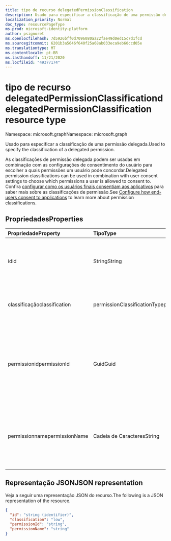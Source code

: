 ```yaml
---
title: tipo de recurso delegatedPermissionClassification
description: Usado para especificar a classificação de uma permissão delegada.
localization_priority: Normal
doc_type: resourcePageType
ms.prod: microsoft-identity-platform
author: psignoret
ms.openlocfilehash: 7d5926bff0d7096080aa22fae49d0ed15c7d1fcd
ms.sourcegitcommit: 6201b3a5646f640f25a68ab033eca9eb60ccd05e
ms.translationtype: MT
ms.contentlocale: pt-BR
ms.lasthandoff: 11/21/2020
ms.locfileid: "49377174"
---
```

# <a name="delegatedpermissionclassification-resource-type"></a><span data-ttu-id="c6e4d-103">tipo de recurso delegatedPermissionClassification</span><span class="sxs-lookup"><span data-stu-id="c6e4d-103">delegatedPermissionClassification resource type</span></span>

<span data-ttu-id="c6e4d-104">Namespace: microsoft.graph</span><span class="sxs-lookup"><span data-stu-id="c6e4d-104">Namespace: microsoft.graph</span></span>

<span data-ttu-id="c6e4d-105">Usado para especificar a classificação de uma permissão delegada.</span><span class="sxs-lookup"><span data-stu-id="c6e4d-105">Used to specify the classification of a delegated permission.</span></span>

<span data-ttu-id="c6e4d-106">As classificações de permissão delegada podem ser usadas em combinação com as configurações de consentimento do usuário para escolher a quais permissões um usuário pode concordar.</span><span class="sxs-lookup"><span data-stu-id="c6e4d-106">Delegated permission classifications can be used in combination with user consent settings to choose which permissions a user is allowed to consent to.</span></span> <span data-ttu-id="c6e4d-107">Confira [configurar como os usuários finais consentiam aos aplicativos](/azure/active-directory/manage-apps/configure-user-consent) para saber mais sobre as classificações de permissão.</span><span class="sxs-lookup"><span data-stu-id="c6e4d-107">See [Configure how end-users consent to applications](/azure/active-directory/manage-apps/configure-user-consent) to learn more about permission classifications.</span></span>

## <a name="properties"></a><span data-ttu-id="c6e4d-108">Propriedades</span><span class="sxs-lookup"><span data-stu-id="c6e4d-108">Properties</span></span>

| <span data-ttu-id="c6e4d-109">Propriedade</span><span class="sxs-lookup"><span data-stu-id="c6e4d-109">Property</span></span> | <span data-ttu-id="c6e4d-110">Tipo</span><span class="sxs-lookup"><span data-stu-id="c6e4d-110">Type</span></span> | <span data-ttu-id="c6e4d-111">Descrição</span><span class="sxs-lookup"><span data-stu-id="c6e4d-111">Description</span></span> |
|:---------------|:--------|:----------|
| <span data-ttu-id="c6e4d-112">id</span><span class="sxs-lookup"><span data-stu-id="c6e4d-112">id</span></span> | <span data-ttu-id="c6e4d-113">String</span><span class="sxs-lookup"><span data-stu-id="c6e4d-113">String</span></span> | <span data-ttu-id="c6e4d-114">Um identificador exclusivo para a chave **delegatedPermissionClassification** .</span><span class="sxs-lookup"><span data-stu-id="c6e4d-114">A unique identifier for the **delegatedPermissionClassification** Key.</span></span> <span data-ttu-id="c6e4d-115">Não anulável.</span><span class="sxs-lookup"><span data-stu-id="c6e4d-115">Not nullable.</span></span> <span data-ttu-id="c6e4d-116">Somente leitura.</span><span class="sxs-lookup"><span data-stu-id="c6e4d-116">Read-only.</span></span> |
| <span data-ttu-id="c6e4d-117">classificação</span><span class="sxs-lookup"><span data-stu-id="c6e4d-117">classification</span></span> | <span data-ttu-id="c6e4d-118">permissionClassificationType</span><span class="sxs-lookup"><span data-stu-id="c6e4d-118">permissionClassificationType</span></span> | <span data-ttu-id="c6e4d-119">O valor de classificação que está sendo fornecido.</span><span class="sxs-lookup"><span data-stu-id="c6e4d-119">The classification value being given.</span></span> <span data-ttu-id="c6e4d-120">Valor possível: `low` .</span><span class="sxs-lookup"><span data-stu-id="c6e4d-120">Possible value: `low`.</span></span> <span data-ttu-id="c6e4d-121">O não tem suporte para `$filter`.</span><span class="sxs-lookup"><span data-stu-id="c6e4d-121">Does not support `$filter`.</span></span> |
| <span data-ttu-id="c6e4d-122">permissionid</span><span class="sxs-lookup"><span data-stu-id="c6e4d-122">permissionId</span></span> | <span data-ttu-id="c6e4d-123">Guid</span><span class="sxs-lookup"><span data-stu-id="c6e4d-123">Guid</span></span> | <span data-ttu-id="c6e4d-124">O identificador exclusivo (**ID**) da permissão delegada listada na coleção **oauth2PermissionScopes** do [servicePrincipalName](servicePrincipal.md).</span><span class="sxs-lookup"><span data-stu-id="c6e4d-124">The unique identifier (**id**) for the delegated permission listed in the **oauth2PermissionScopes** collection of the [servicePrincipal](servicePrincipal.md).</span></span> <span data-ttu-id="c6e4d-125">Obrigatório durante a criação.</span><span class="sxs-lookup"><span data-stu-id="c6e4d-125">Required on create.</span></span> <span data-ttu-id="c6e4d-126">O não tem suporte para `$filter`.</span><span class="sxs-lookup"><span data-stu-id="c6e4d-126">Does not support `$filter`.</span></span> |
| <span data-ttu-id="c6e4d-127">permissionname</span><span class="sxs-lookup"><span data-stu-id="c6e4d-127">permissionName</span></span> | <span data-ttu-id="c6e4d-128">Cadeia de Caracteres</span><span class="sxs-lookup"><span data-stu-id="c6e4d-128">String</span></span> | <span data-ttu-id="c6e4d-129">O valor de declaração (**valor**) para a permissão delegada listada na coleção **oauth2PermissionScopes** do [servicePrincipalName](servicePrincipal.md).</span><span class="sxs-lookup"><span data-stu-id="c6e4d-129">The claim value (**value**) for the delegated permission listed in the **oauth2PermissionScopes** collection of the [servicePrincipal](servicePrincipal.md).</span></span> <span data-ttu-id="c6e4d-130">O não tem suporte para `$filter`.</span><span class="sxs-lookup"><span data-stu-id="c6e4d-130">Does not support `$filter`.</span></span> |

## <a name="json-representation"></a><span data-ttu-id="c6e4d-131">Representação JSON</span><span class="sxs-lookup"><span data-stu-id="c6e4d-131">JSON representation</span></span>

<span data-ttu-id="c6e4d-132">Veja a seguir uma representação JSON do recurso.</span><span class="sxs-lookup"><span data-stu-id="c6e4d-132">The following is a JSON representation of the resource.</span></span>

<!-- {
  "blockType": "resource",
  "optionalProperties": [

  ],
  "@odata.type": "microsoft.graph.delegatedPermissionClassification"
}-->

```json
{
  "id": "string (identifier)",
  "classification": "low",
  "permissionId": "string",
  "permissionName": "string"
}
```
